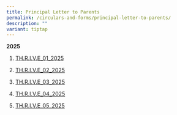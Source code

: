 ```yaml
---
title: Principal Letter to Parents
permalink: /circulars-and-forms/principal-letter-to-parents/
description: ""
variant: tiptap
---
```

<p><strong>2025</strong>
</p>
<ol data-tight="true" class="tight">
<li>
<p><a href="/files/THRIVE_01_2025.pdf" rel="noopener nofollow" target="_blank">TH.R.I.V.E_01_2025</a>
</p>
</li>
<li>
<p><a href="/files/THRIVE_02_2025.pdf" rel="noopener nofollow" target="_blank">TH.R.I.V.E_02_2025</a>
</p>
</li>
<li>
<p><a href="/files/THRIVE_03_2025.pdf" rel="noopener nofollow" target="_blank">TH.R.I.V.E_03_2025</a>
</p>
</li>
<li>
<p><a href="/files/THRIVE_04_2025.pdf" rel="noopener nofollow" target="_blank">TH.R.I.V.E_04_2025</a>
</p>
</li>
<li>
<p><a href="/files/THRIVE_05_2025.pdf" rel="noopener nofollow" target="_blank">TH.R.I.V.E_05_2025</a>
</p>
</li>
</ol>
<p></p>